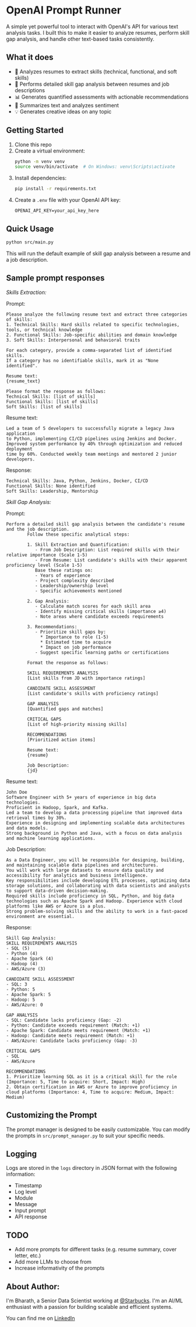 # OpenAI Prompt Runner

A simple yet powerful tool to interact with OpenAI's API for various text analysis tasks. I built this to make it easier to analyze resumes, perform skill gap analysis, and handle other text-based tasks consistently.

## What it does

- 📝 Analyzes resumes to extract skills (technical, functional, and soft skills)
- 🎯 Performs detailed skill gap analysis between resumes and job descriptions
- 📊 Generates quantified assessments with actionable recommendations
- 📑 Summarizes text and analyzes sentiment
- 💡 Generates creative ideas on any topic

## Getting Started

1. Clone this repo
2. Create a virtual environment:
   ```bash
   python -m venv venv
   source venv/bin/activate  # On Windows: venv\Scripts\activate
   ```
3. Install dependencies:
   ```bash
   pip install -r requirements.txt
   ```
4. Create a `.env` file with your OpenAI API key:
   ```
   OPENAI_API_KEY=your_api_key_here
   ```

## Quick Usage

```bash
python src/main.py
```

This will run the default example of skill gap analysis between a resume and a job description.

## Sample prompt responses

*Skills Extraction:*

Prompt:

```
Please analyze the following resume text and extract three categories of skills:
1. Technical Skills: Hard skills related to specific technologies, tools, or technical knowledge
2. Functional Skills: Job-specific abilities and domain knowledge
3. Soft Skills: Interpersonal and behavioral traits

For each category, provide a comma-separated list of identified skills.
If a category has no identifiable skills, mark it as "None identified".

Resume text:
{resume_text}

Please format the response as follows:
Technical Skills: [list of skills]
Functional Skills: [list of skills]
Soft Skills: [list of skills]
```

Resume text:

```
Led a team of 5 developers to successfully migrate a legacy Java application 
to Python, implementing CI/CD pipelines using Jenkins and Docker. 
Improved system performance by 40% through optimization and reduced deployment 
time by 60%. Conducted weekly team meetings and mentored 2 junior developers.
```

Response:

```
Technical Skills: Java, Python, Jenkins, Docker, CI/CD
Functional Skills: None identified
Soft Skills: Leadership, Mentorship
```

*Skill Gap Analysis:*

Prompt:

```
Perform a detailed skill gap analysis between the candidate's resume and the job description. 
        Follow these specific analytical steps:

        1. Skill Extraction and Quantification:
           - From Job Description: List required skills with their relative importance (Scale 1-5)
           - From Resume: List candidate's skills with their apparent proficiency level (Scale 1-5)
           Base these ratings on:
           - Years of experience
           - Project complexity described
           - Leadership/ownership level
           - Specific achievements mentioned

        2. Gap Analysis:
           - Calculate match scores for each skill area
           - Identify missing critical skills (importance ≥4)
           - Note areas where candidate exceeds requirements
           
        3. Recommendations:
           - Prioritize skill gaps by:
             * Importance to role (1-5)
             * Estimated time to acquire
             * Impact on job performance
           - Suggest specific learning paths or certifications

        Format the response as follows:
        
        SKILL REQUIREMENTS ANALYSIS
        [List skills from JD with importance ratings]

        CANDIDATE SKILL ASSESSMENT
        [List candidate's skills with proficiency ratings]

        GAP ANALYSIS
        [Quantified gaps and matches]

        CRITICAL GAPS
        [List of high-priority missing skills]

        RECOMMENDATIONS
        [Prioritized action items]

        Resume text:
        {resume}

        Job Description:
        {jd} 
```

Resume text:

```
John Doe
Software Engineer with 5+ years of experience in big data technologies. 
Proficient in Hadoop, Spark, and Kafka. 
Led a team to develop a data processing pipeline that improved data retrieval times by 30%. 
Experience in designing and implementing scalable data architectures and data models. 
Strong background in Python and Java, with a focus on data analysis and machine learning applications.
```

Job Description: 

```
As a Data Engineer, you will be responsible for designing, building, and maintaining scalable data pipelines and architectures. 
You will work with large datasets to ensure data quality and accessibility for analytics and business intelligence. 
Key responsibilities include developing ETL processes, optimizing data storage solutions, and collaborating with data scientists and analysts to support data-driven decision-making. 
Required skills include proficiency in SQL, Python, and big data technologies such as Apache Spark and Hadoop. Experience with cloud platforms like AWS or Azure is a plus. 
Strong problem-solving skills and the ability to work in a fast-paced environment are essential.
```

Response:

```
Skill Gap Analysis:
SKILL REQUIREMENTS ANALYSIS
- SQL (5)
- Python (4)
- Apache Spark (4)
- Hadoop (4)
- AWS/Azure (3)

CANDIDATE SKILL ASSESSMENT
- SQL: 3
- Python: 5
- Apache Spark: 5
- Hadoop: 5
- AWS/Azure: 0

GAP ANALYSIS
- SQL: Candidate lacks proficiency (Gap: -2)
- Python: Candidate exceeds requirement (Match: +1)
- Apache Spark: Candidate meets requirement (Match: +1)
- Hadoop: Candidate meets requirement (Match: +1)
- AWS/Azure: Candidate lacks proficiency (Gap: -3)

CRITICAL GAPS
- SQL
- AWS/Azure

RECOMMENDATIONS
1. Prioritize learning SQL as it is a critical skill for the role (Importance: 5, Time to acquire: Short, Impact: High)
2. Obtain certification in AWS or Azure to improve proficiency in cloud platforms (Importance: 4, Time to acquire: Medium, Impact: Medium)
```


## Customizing the Prompt

The prompt manager is designed to be easily customizable. You can modify the prompts in `src/prompt_manager.py` to suit your specific needs.

## Logging

Logs are stored in the `logs` directory in JSON format with the following information:
- Timestamp
- Log level
- Module
- Message
- Input prompt
- API response

## TODO

- Add more prompts for different tasks (e.g. resume summary, cover letter, etc.)
- Add more LLMs to choose from
- Increase informativity of the prompts 

## About Author:

I'm Bharath, a Senior Data Scientist working at [@Starbucks](https://www.starbucks.com/). I'm an AI/ML enthusiast with a passion for building scalable and efficient systems.

You can find me on [LinkedIn](https://www.linkedin.com/in/bharathvarma)